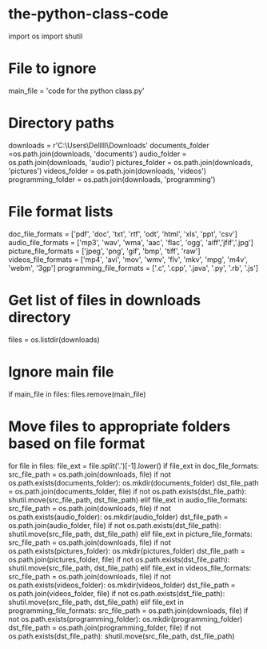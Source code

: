# the-python-class-code
import os
import shutil

# File to ignore
main_file = 'code for the python class.py'

# Directory paths
downloads = r'C:\Users\Delllll\Downloads'
documents_folder =os.path.join(downloads, 'documents')
audio_folder = os.path.join(downloads, 'audio')
pictures_folder = os.path.join(downloads, 'pictures')
videos_folder = os.path.join(downloads, 'videos')
programming_folder = os.path.join(downloads, 'programming')

# File format lists
doc_file_formats = ['pdf', 'doc', 'txt', 'rtf', 'odt', 'html', 'xls', 'ppt', 'csv']
audio_file_formats = ['mp3', 'wav', 'wma', 'aac', 'flac', 'ogg', 'aiff','jfif','.jpg']
picture_file_formats = ['jpeg', 'png', 'gif', 'bmp', 'tiff', 'raw']
videos_file_formats = ['mp4', 'avi', 'mov', 'wmv', 'flv', 'mkv', 'mpg', 'm4v', 'webm', '3gp']
programming_file_formats = ['.c', '.cpp', '.java', '.py', '.rb', '.js']

# Get list of files in downloads directory
files = os.listdir(downloads)

# Ignore main file
if main_file in files:
    files.remove(main_file)

# Move files to appropriate folders based on file format
for file in files:
    file_ext = file.split('.')[-1].lower()
    if file_ext in doc_file_formats:
        src_file_path = os.path.join(downloads, file)
        if not os.path.exists(documents_folder):
            os.mkdir(documents_folder)
        dst_file_path = os.path.join(documents_folder, file)
        if not os.path.exists(dst_file_path):
            shutil.move(src_file_path, dst_file_path)
    elif file_ext in audio_file_formats:
        src_file_path = os.path.join(downloads, file)
        if not os.path.exists(audio_folder):
            os.mkdir(audio_folder)
        dst_file_path = os.path.join(audio_folder, file)
        if not os.path.exists(dst_file_path):
            shutil.move(src_file_path, dst_file_path)
    elif file_ext in picture_file_formats:
        src_file_path = os.path.join(downloads, file)
        if not os.path.exists(pictures_folder):
            os.mkdir(pictures_folder)
        dst_file_path = os.path.join(pictures_folder, file)
        if not os.path.exists(dst_file_path):
            shutil.move(src_file_path, dst_file_path)
    elif file_ext in videos_file_formats:
        src_file_path = os.path.join(downloads, file)
        if not os.path.exists(videos_folder):
            os.mkdir(videos_folder)
        dst_file_path = os.path.join(videos_folder, file)
        if not os.path.exists(dst_file_path):
            shutil.move(src_file_path, dst_file_path)
    elif file_ext in programming_file_formats:
        src_file_path = os.path.join(downloads, file)
        if not os.path.exists(programming_folder):
            os.mkdir(programming_folder)
        dst_file_path = os.path.join(programming_folder, file)
        if not os.path.exists(dst_file_path):
            shutil.move(src_file_path, dst_file_path)
